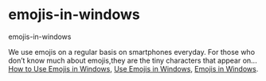 # emojis-in-windows
emojis-in-windows

We use emojis on a regular basis on smartphones everyday. For those who don’t know much about emojis,they are the tiny characters that appear on...
[How to Use Emojis in Windows](https://geekeasier.com/use-emojis-in-windows/5561/),
[Use Emojis in Windows](https://geekeasier.com/use-emojis-in-windows/5561/),
[Emojis in Windows](https://geekeasier.com/use-emojis-in-windows/5561/).
